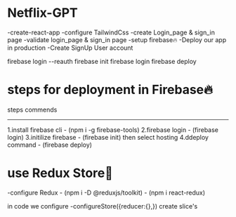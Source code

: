 
# Netflix-GPT

-create-react-app
-configure TailwindCss
-create Login_page & sign_in page
-validate login_page & sign_in page
-setup firebase🔥
-Deploy our app in production
-Create SignUp User account



firebase login --reauth
firebase init
firebase login
firebase deploy

# steps for deployment in Firebase🔥
  steps                         commends
  -----                         ---------
1.install firebase cli   -  (npm i -g firebase-tools)
2.firebase login         -  (firebase login)
3.initilize firebase     -  (firebase init) then select hosting
4.ddeploy command        -  (firebase deploy)

# use Redux Store🫙
-configure Redux  - (npm i -D @reduxjs/toolkit)
                  - (npm i react-redux)

in code we configure
    -configureStore({reducer:{},})
    create slice's
